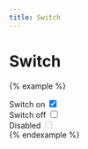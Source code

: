 ```yaml
---
title: Switch
---
```


# Switch

{% example %}
<div class="display-flex align-items-center">
  <label for="switch_1" class="flex-grow-1">Switch on</label>
  <label class="switch">
    <input type="checkbox" id="switch_1" name="" value="" checked>
    <div class="switch__track">
    </div>
    <div class="switch__thumb">
    </div>
  </label>
</div>
<div class="display-flex align-items-center">
  <label for="switch_2" class="flex-grow-1">Switch off</label>
  <label class="switch">
    <input type="checkbox" id="switch_2" name="" value="">
    <div class="switch__track">
    </div>
    <div class="switch__thumb">
    </div>
  </label>
</div>
<div class="display-flex align-items-center">
  <label for="switch_3" class="flex-grow-1">Disabled</label>
  <label class="switch">
    <input type="checkbox" id="switch_3" name="" value="" disabled>
    <div class="switch__track">
    </div>
    <div class="switch__thumb">
    </div>
  </label>
</div>
{% endexample %}

